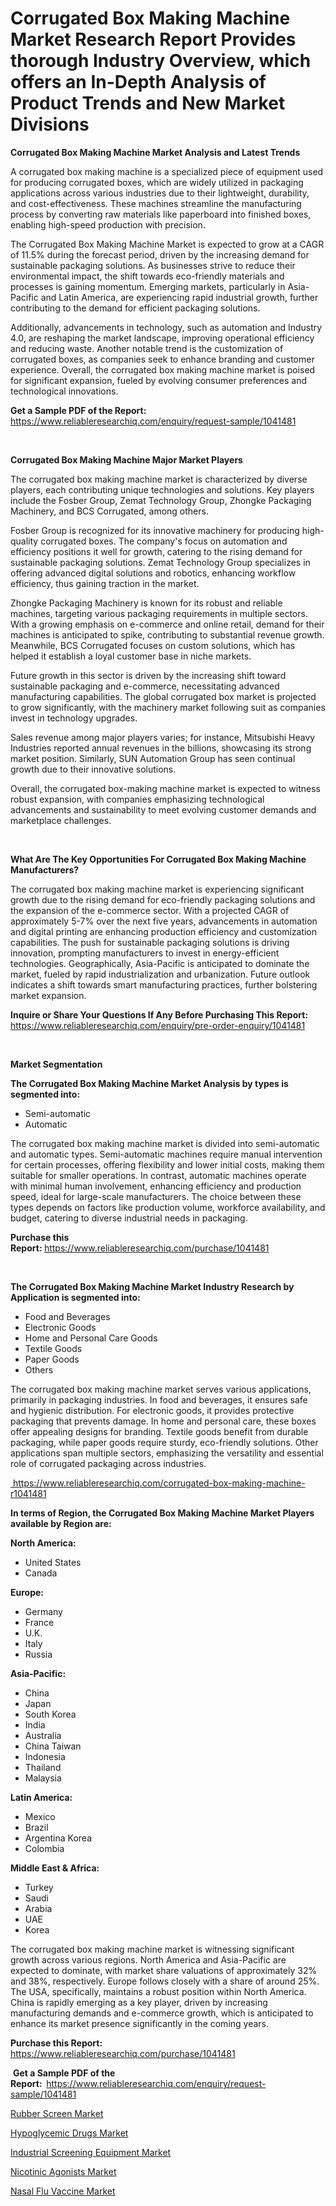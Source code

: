 <p><h1>Corrugated Box Making Machine Market Research Report Provides thorough Industry Overview, which offers an In-Depth Analysis of Product Trends and New Market Divisions</h1></p><p><strong>Corrugated Box Making Machine Market Analysis and Latest Trends</strong></p>
<p><p>A corrugated box making machine is a specialized piece of equipment used for producing corrugated boxes, which are widely utilized in packaging applications across various industries due to their lightweight, durability, and cost-effectiveness. These machines streamline the manufacturing process by converting raw materials like paperboard into finished boxes, enabling high-speed production with precision.</p><p>The Corrugated Box Making Machine Market is expected to grow at a CAGR of 11.5% during the forecast period, driven by the increasing demand for sustainable packaging solutions. As businesses strive to reduce their environmental impact, the shift towards eco-friendly materials and processes is gaining momentum. Emerging markets, particularly in Asia-Pacific and Latin America, are experiencing rapid industrial growth, further contributing to the demand for efficient packaging solutions.</p><p>Additionally, advancements in technology, such as automation and Industry 4.0, are reshaping the market landscape, improving operational efficiency and reducing waste. Another notable trend is the customization of corrugated boxes, as companies seek to enhance branding and customer experience. Overall, the corrugated box making machine market is poised for significant expansion, fueled by evolving consumer preferences and technological innovations.</p></p>
<p><strong>Get a Sample PDF of the Report:&nbsp;</strong> <a href="https://www.reliableresearchiq.com/enquiry/request-sample/1041481?utm_campaign=1123&utm_medium=2&utm_source=Github&utm_content=ia&utm_term=22102024&utm_id=corrugated-box-making-machine">https://www.reliableresearchiq.com/enquiry/request-sample/1041481</a></p>
<p>&nbsp;</p>
<p><strong>Corrugated Box Making Machine Major Market Players</strong></p>
<p><p>The corrugated box making machine market is characterized by diverse players, each contributing unique technologies and solutions. Key players include the Fosber Group, Zemat Technology Group, Zhongke Packaging Machinery, and BCS Corrugated, among others. </p><p>Fosber Group is recognized for its innovative machinery for producing high-quality corrugated boxes. The company's focus on automation and efficiency positions it well for growth, catering to the rising demand for sustainable packaging solutions. Zemat Technology Group specializes in offering advanced digital solutions and robotics, enhancing workflow efficiency, thus gaining traction in the market.</p><p>Zhongke Packaging Machinery is known for its robust and reliable machines, targeting various packaging requirements in multiple sectors. With a growing emphasis on e-commerce and online retail, demand for their machines is anticipated to spike, contributing to substantial revenue growth. Meanwhile, BCS Corrugated focuses on custom solutions, which has helped it establish a loyal customer base in niche markets.</p><p>Future growth in this sector is driven by the increasing shift toward sustainable packaging and e-commerce, necessitating advanced manufacturing capabilities. The global corrugated box market is projected to grow significantly, with the machinery market following suit as companies invest in technology upgrades.</p><p>Sales revenue among major players varies; for instance, Mitsubishi Heavy Industries reported annual revenues in the billions, showcasing its strong market position. Similarly, SUN Automation Group has seen continual growth due to their innovative solutions.</p><p>Overall, the corrugated box-making machine market is expected to witness robust expansion, with companies emphasizing technological advancements and sustainability to meet evolving customer demands and marketplace challenges.</p></p>
<p>&nbsp;</p>
<p><strong>What Are The Key Opportunities For Corrugated Box Making Machine Manufacturers?</strong></p>
<p><p>The corrugated box making machine market is experiencing significant growth due to the rising demand for eco-friendly packaging solutions and the expansion of the e-commerce sector. With a projected CAGR of approximately 5-7% over the next five years, advancements in automation and digital printing are enhancing production efficiency and customization capabilities. The push for sustainable packaging solutions is driving innovation, prompting manufacturers to invest in energy-efficient technologies. Geographically, Asia-Pacific is anticipated to dominate the market, fueled by rapid industrialization and urbanization. Future outlook indicates a shift towards smart manufacturing practices, further bolstering market expansion.</p></p>
<p><strong>Inquire or Share Your Questions If Any Before Purchasing This Report:</strong> <a href="https://www.reliableresearchiq.com/enquiry/pre-order-enquiry/1041481?utm_campaign=1123&utm_medium=2&utm_source=Github&utm_content=ia&utm_term=22102024&utm_id=corrugated-box-making-machine">https://www.reliableresearchiq.com/enquiry/pre-order-enquiry/1041481</a></p>
<p>&nbsp;</p>
<p><strong>Market Segmentation</strong></p>
<p><strong>The Corrugated Box Making Machine Market Analysis by types is segmented into:</strong></p>
<p><ul><li>Semi-automatic</li><li>Automatic</li></ul></p>
<p><p>The corrugated box making machine market is divided into semi-automatic and automatic types. Semi-automatic machines require manual intervention for certain processes, offering flexibility and lower initial costs, making them suitable for smaller operations. In contrast, automatic machines operate with minimal human involvement, enhancing efficiency and production speed, ideal for large-scale manufacturers. The choice between these types depends on factors like production volume, workforce availability, and budget, catering to diverse industrial needs in packaging.</p></p>
<p><strong>Purchase this Report:&nbsp;</strong><a href="https://www.reliableresearchiq.com/purchase/1041481?utm_campaign=1123&utm_medium=2&utm_source=Github&utm_content=ia&utm_term=22102024&utm_id=corrugated-box-making-machine">https://www.reliableresearchiq.com/purchase/1041481</a></p>
<p>&nbsp;</p>
<p><strong>The Corrugated Box Making Machine Market Industry Research by Application is segmented into:</strong></p>
<p><ul><li>Food and Beverages</li><li>Electronic Goods</li><li>Home and Personal Care Goods</li><li>Textile Goods</li><li>Paper Goods</li><li>Others</li></ul></p>
<p><p>The corrugated box making machine market serves various applications, primarily in packaging industries. In food and beverages, it ensures safe and hygienic distribution. For electronic goods, it provides protective packaging that prevents damage. In home and personal care, these boxes offer appealing designs for branding. Textile goods benefit from durable packaging, while paper goods require sturdy, eco-friendly solutions. Other applications span multiple sectors, emphasizing the versatility and essential role of corrugated packaging across industries.</p></p>
<p><a href="https://www.reliableresearchiq.com/corrugated-box-making-machine-r1041481?utm_campaign=1123&utm_medium=2&utm_source=Github&utm_content=ia&utm_term=22102024&utm_id=corrugated-box-making-machine">&nbsp;https://www.reliableresearchiq.com/corrugated-box-making-machine-r1041481</a></p>
<p><strong>In terms of Region, the Corrugated Box Making Machine Market Players available by Region are:</strong></p>
<p>
    <p> <strong> North America: </strong>
        <ul>
            <li>United States</li>
            <li>Canada</li>
        </ul>
        </p> 
    <p> <strong> Europe: </strong>
        <ul>
            <li>Germany</li>
            <li>France</li>
            <li>U.K.</li>
            <li>Italy</li>
            <li>Russia</li>
        </ul>
        </p> 
    <p> <strong> Asia-Pacific: </strong>
        <ul>
            <li>China</li>
            <li>Japan</li>
            <li>South Korea</li>
            <li>India</li>
            <li>Australia</li>
            <li>China Taiwan</li>
            <li>Indonesia</li>
            <li>Thailand</li>
            <li>Malaysia</li>
        </ul>
        </p> 
    <p> <strong> Latin America: </strong>
        <ul>
            <li>Mexico</li>
            <li>Brazil</li>
            <li>Argentina Korea</li>
            <li>Colombia</li>
        </ul>
        </p> 
    <p> <strong> Middle East & Africa: </strong>
        <ul>
            <li>Turkey</li>
            <li>Saudi</li>
            <li>Arabia</li>
            <li>UAE</li>
            <li>Korea</li>
        </ul>
    </p>
    </p>
<p><p>The corrugated box making machine market is witnessing significant growth across various regions. North America and Asia-Pacific are expected to dominate, with market share valuations of approximately 32% and 38%, respectively. Europe follows closely with a share of around 25%. The USA, specifically, maintains a robust position within North America. China is rapidly emerging as a key player, driven by increasing manufacturing demands and e-commerce growth, which is anticipated to enhance its market presence significantly in the coming years.</p></p>
<p><strong>Purchase this Report: </strong><a href="https://www.reliableresearchiq.com/purchase/1041481?utm_campaign=1123&utm_medium=2&utm_source=Github&utm_content=ia&utm_term=22102024&utm_id=corrugated-box-making-machine">https://www.reliableresearchiq.com/purchase/1041481</a></p>
<p>&nbsp;<strong>Get a Sample PDF of the Report:&nbsp;&nbsp;</strong><a href="https://www.reliableresearchiq.com/enquiry/request-sample/1041481?utm_campaign=1123&utm_medium=2&utm_source=Github&utm_content=ia&utm_term=22102024&utm_id=corrugated-box-making-machine">https://www.reliableresearchiq.com/enquiry/request-sample/1041481</a></p>
<p><strong></strong></p>
<p><p><a href="https://issuu.com/reportprime-2/docs/rubber-screen-market-size-2030.pptx_5551ff2f3a24cb?utm_campaign=1123&utm_medium=2&utm_source=Github&utm_content=ia&utm_term=22102024&utm_id=corrugated-box-making-machine">Rubber Screen Market</a></p><p><a href="https://www.linkedin.com/pulse/top-trends-transforming-hypoglycemic-drugs-market-2024-2031-imhpc?utm_campaign=1123&utm_medium=2&utm_source=Github&utm_content=ia&utm_term=22102024&utm_id=corrugated-box-making-machine">Hypoglycemic Drugs Market</a></p><p><a href="https://issuu.com/reportprime-2/docs/industrial-screening-equipment-mark_bd15ac52045d6f?utm_campaign=1123&utm_medium=2&utm_source=Github&utm_content=ia&utm_term=22102024&utm_id=corrugated-box-making-machine">Industrial Screening Equipment Market</a></p><p><a href="https://github.com/brittroma9i/Market-Research-Report-List-1/blob/main/nicotinic-agonists-market.md?utm_campaign=1123&utm_medium=2&utm_source=Github&utm_content=ia&utm_term=22102024&utm_id=corrugated-box-making-machine">Nicotinic Agonists Market</a></p><p><a href="https://www.linkedin.com/pulse/digital-transformation-nasal-flu-vaccine-industry-market-opportunities-smmcc?utm_campaign=1123&utm_medium=2&utm_source=Github&utm_content=ia&utm_term=22102024&utm_id=corrugated-box-making-machine">Nasal Flu Vaccine Market</a></p></p>